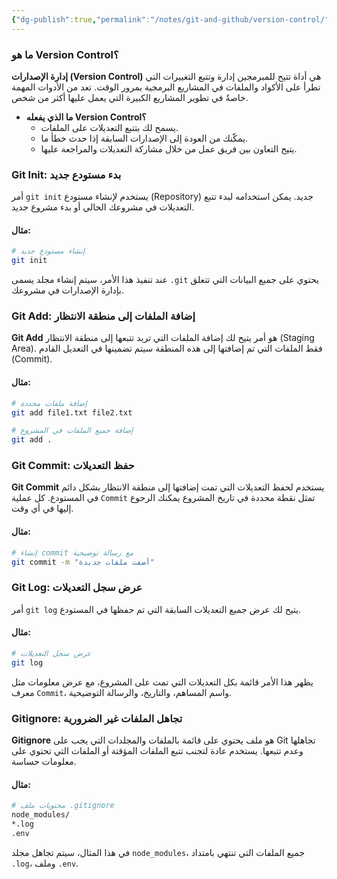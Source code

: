 ```yaml
---
{"dg-publish":true,"permalink":"/notes/git-and-github/version-control/"}
---
```


### ما هو Version Control؟
**إدارة الإصدارات (Version Control)** هي أداة تتيح للمبرمجين إدارة وتتبع التغييرات التي تطرأ على الأكواد والملفات في المشاريع البرمجية بمرور الوقت. تعد من الأدوات المهمة خاصةً في تطوير المشاريع الكبيرة التي يعمل عليها أكثر من شخص. 

- **ما الذي يفعله Version Control؟**
  - يسمح لك بتتبع التعديلات على الملفات.
  - يمكّنك من العودة إلى الإصدارات السابقة إذا حدث خطأ ما.
  - يتيح التعاون بين فريق عمل من خلال مشاركة التعديلات والمراجعة عليها.


### Git Init: بدء مستودع جديد
أمر `git init` يستخدم لإنشاء مستودع (Repository) جديد. يمكن استخدامه لبدء تتبع التعديلات في مشروعك الحالي أو بدء مشروع جديد.

#### مثال:
```bash
# إنشاء مستودع جديد
git init
```
عند تنفيذ هذا الأمر، سيتم إنشاء مجلد يسمى `.git` يحتوي على جميع البيانات التي تتعلق بإدارة الإصدارات في مشروعك.

### Git Add: إضافة الملفات إلى منطقة الانتظار
**Git Add** هو أمر يتيح لك إضافة الملفات التي تريد تتبعها إلى منطقة الانتظار (Staging Area). فقط الملفات التي تم إضافتها إلى هذه المنطقة سيتم تضمينها في التعديل القادم (Commit).

#### مثال:
```bash
# إضافة ملفات محددة
git add file1.txt file2.txt

# إضافة جميع الملفات في المشروع
git add .
```
### Git Commit: حفظ التعديلات
**Git Commit** يستخدم لحفظ التعديلات التي تمت إضافتها إلى منطقة الانتظار بشكل دائم في المستودع. كل عملية `Commit` تمثل نقطة محددة في تاريخ المشروع يمكنك الرجوع إليها في أي وقت.

#### مثال:
```bash
# إنشاء commit مع رسالة توضيحية
git commit -m "أضفت ملفات جديدة"
```

### Git Log: عرض سجل التعديلات
أمر `git log` يتيح لك عرض جميع التعديلات السابقة التي تم حفظها في المستودع.

#### مثال:
```bash
# عرض سجل التعديلات
git log
```
يظهر هذا الأمر قائمة بكل التعديلات التي تمت على المشروع، مع عرض معلومات مثل معرف `Commit`، واسم المساهم، والتاريخ، والرسالة التوضيحية.

### Gitignore: تجاهل الملفات غير الضرورية
**Gitignore** هو ملف يحتوي على قائمة بالملفات والمجلدات التي يجب على Git تجاهلها وعدم تتبعها. يستخدم عادة لتجنب تتبع الملفات المؤقتة أو الملفات التي تحتوي على معلومات حساسة.

#### مثال:
```bash
# محتويات ملف .gitignore
node_modules/
*.log
.env
```
في هذا المثال، سيتم تجاهل مجلد `node_modules`، جميع الملفات التي تنتهي بامتداد `.log`، وملف `.env`.
